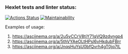 ### Hexlet tests and linter status:
[![Actions Status](https://github.com/kativanova/frontend-project-lvl2/workflows/hexlet-check/badge.svg)](https://github.com/kativanova/frontend-project-lvl2/actions)
[![Maintainability](https://api.codeclimate.com/v1/badges/a051f052514163ec8240/maintainability)](https://codeclimate.com/github/kativanova/frontend-project-lvl2/maintainability)

Examples of usage: 
1. https://asciinema.org/a/2u5vCCrV8tjY71qVQ9zdvngp4
2. https://asciinema.org/a/5thVYAeOLtHPsl6vHkdubFBrr
3. https://asciinema.org/a/JnqsHuYsU0bfQvrh4gT0jq7IL